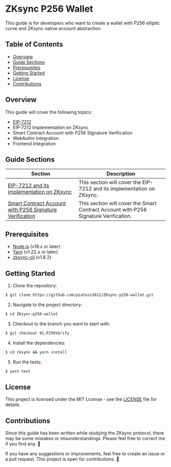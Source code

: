 # ZKsync P256 Wallet

This guide is for developers who want to create a wallet with P256 elliptic curve and ZKsync native account abstraction.

## Table of Contents

- [Overview](#overview)
- [Guide Sections](#guide-sections)
- [Prerequisites](#prerequisites)
- [Getting Started](#getting-started)
- [License](#license)
- [Contributions](#contributions)

## Overview

This guide will cover the following topics:

- [EIP-7212](https://eips.ethereum.org/EIPS/eip-7212)
- EIP-7212 Implementation on ZKsync
- Smart Contract Account with P256 Signature Verification
- WebAuthn Integration
- Frontend Integration

## Guide Sections

| Section                                                                                                                          | Description                                                                          |
| -------------------------------------------------------------------------------------------------------------------------------- | ------------------------------------------------------------------------------------ |
| [EIP-7212 and its implementation on ZKsync](https://github.com/piatoss3612/ZKsync-p256-wallet/tree/01.P256Verify)                | This section will cover the EIP-7212 and its implementation on ZKsync.               |
| [Smart Contract Account with P256 Signature Verification](https://github.com/piatoss3612/ZKsync-p256-wallet/tree/02.P256Account) | This section will cover the Smart Contract Account with P256 Signature Verification. |

## Prerequisites

- [Node.js](https://nodejs.org/en/download/) (v18.x or later)
- [Yarn](https://yarnpkg.com/getting-started/install) (v1.22.x or later)
- [zksync-cli](https://docs.zksync.io/build/zksync-cli) (v1.8.2)

## Getting Started

1. Clone the repository:

```bash
$ git clone https://github.com/piatoss3612/ZKsync-p256-wallet.git
```

2. Navigate to the project directory:

```bash
$ cd ZKsync-p256-wallet
```

3. Checkout to the branch you want to start with:

```bash
$ git checkout 01.P256Verify
```

4. Install the dependencies:

```bash
$ cd zksync && yarn install
```

5. Run the tests:

```bash
$ yarn test
```

## License

This project is licensed under the MIT License - see the [LICENSE](LICENSE) file for details.

## Contributions

Since this guide has been written while studying the ZKsync protocol, there may be some mistakes or misunderstandings. Please feel free to correct me if you find any. 🙏

If you have any suggestions or improvements, feel free to create an issue or a pull request. This project is open for contributions. 🚀
